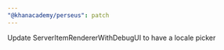 ```yaml
---
"@khanacademy/perseus": patch
---
```


Update ServerItemRendererWithDebugUI to have a locale picker
